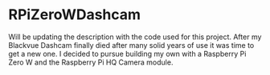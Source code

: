 # RPiZeroWDashcam
Will be updating the description with the code used for this project.  After my Blackvue Dashcam finally died after many solid years of use it was time to get a new one.  I decided to pursue building my own with a Raspberry Pi Zero W and the Raspberry Pi HQ Camera module.
